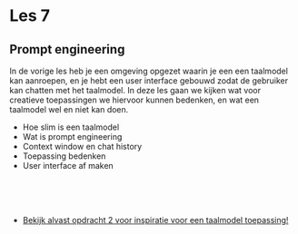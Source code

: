 # Les 7

## Prompt engineering

In de vorige les heb je een omgeving opgezet waarin je een een taalmodel kan aanroepen, en je hebt een user interface gebouwd zodat de gebruiker kan chatten met het taalmodel. In deze les gaan we kijken wat voor creatieve toepassingen we hiervoor kunnen bedenken, en wat een taalmodel wel en niet kan doen.

- Hoe slim is een taalmodel
- Wat is prompt engineering
- Context window en chat history
- Toepassing bedenken
- User interface af maken

<br><br><br>

- [Bekijk alvast opdracht 2 voor inspiratie voor een taalmodel toepassing!](https://github.com/HR-CMGT/PRG08-2024-2025/blob/main/opdracht2.md)
